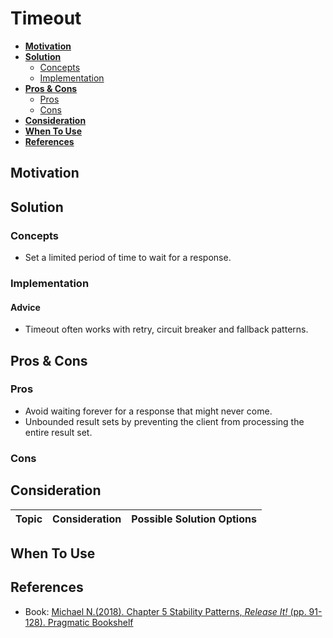 # Timeout

- [**Motivation**](#motivation)
- [**Solution**](#solution)
   - [Concepts](#concepts)
   - [Implementation](#implementation)
- [**Pros & Cons**](#pros--cons)
   - [Pros](#pros)
   - [Cons](#cons)
- [**Consideration**](#consideration)
- [**When To Use**](#when-to-use)
- [**References**](#references)

## Motivation

## Solution
### Concepts
- Set a limited period of time to wait for a response.

### Implementation
#### Advice
- Timeout often works with retry, circuit breaker and fallback patterns.

## Pros & Cons
### Pros
- Avoid waiting forever for a response that might never come.
- Unbounded result sets by preventing the client from processing the entire result set.

### Cons

## Consideration
| Topic | Consideration | Possible Solution Options |
|----|-----|-----|

## When To Use

## References
- Book: [Michael N.(2018). Chapter 5 Stability Patterns, *Release It!* (pp. 91-128). Pragmatic Bookshelf](https://pragprog.com/titles/mnee2/)
